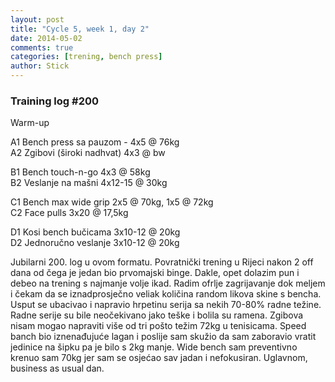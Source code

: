 ```yaml
---
layout: post
title: "Cycle 5, week 1, day 2"
date: 2014-05-02
comments: true
categories: [trening, bench press]
author: Stick
---
```


### Training log #200

Warm-up  

A1 Bench press sa pauzom - 4x5 @ 76kg  
A2 Zgibovi (široki nadhvat) 4x3 @ bw    

B1 Bench touch-n-go 4x3 @ 58kg   
B2 Veslanje na mašni 4x12-15 @ 30kg    

C1 Bench max wide grip 2x5 @ 70kg, 1x5 @ 72kg        
C2 Face pulls 3x20 @ 17,5kg        

D1 Kosi bench bučicama 3x10-12 @ 20kg       
D2 Jednoručno veslanje 3x10-12 @ 20kg    

Jubilarni 200. log u ovom formatu. Povratnički trening u Rijeci nakon 2 off dana od čega je jedan bio prvomajski binge. Dakle, opet dolazim pun i debeo na trening s najmanje volje ikad. Radim ofrlje zagrijavanje dok meljem i čekam da se iznadprosječno veliak količina random likova skine s bencha. Usput se ubacivao i napravio hrpetinu serija sa nekih 70-80% radne težine. Radne serije su bile neočekivano jako teške i bolila su ramena. Zgibova nisam mogao napraviti više od tri pošto težim 72kg u tenisicama. Speed banch bio iznenađujuće lagan i poslije sam skužio da sam zaboravio vratit jedinice na šipku pa je bilo s 2kg manje. Wide bench sam preventivno krenuo sam 70kg jer sam se osjećao sav jadan i nefokusiran. Uglavnom, business as usual dan.